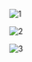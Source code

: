 

![1](https://github.com/fthatmc/RapidApiProject-SonaHotel-/assets/136472585/3a51d889-1d26-4d48-bfa5-914b5af8bb05)

![2](https://github.com/fthatmc/RapidApiProject-SonaHotel-/assets/136472585/042e810f-2a0e-4689-9245-9c3066a06848)

![3](https://github.com/fthatmc/RapidApiProject-SonaHotel-/assets/136472585/65a75a07-d1c6-4244-abf1-bf553584484b)

